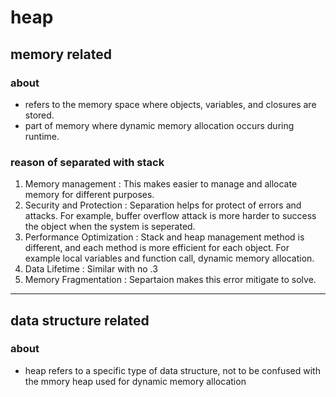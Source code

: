 # heap

## memory related

### about

- refers to the memory space where objects, variables, and closures are stored.
- part of memory where dynamic memory allocation occurs during runtime.

### reason of separated with stack

1. Memory management        : This makes easier to manage and allocate memory for different purposes.
2. Security and Protection  : Separation helps for protect of errors and attacks. For example, buffer overflow attack is more harder to success the object when the system is seperated.
3. Performance Optimization : Stack and heap management method is different, and each method is more efficient for each object. For example local variables and function call, dynamic memory allocation.
4. Data Lifetime            : Similar with no .3
5. Memory Fragmentation     : Separtaion makes this error mitigate to solve.

---

## data structure related

### about

- heap refers to a specific type of data structure, not to be confused with the mmory heap used for dynamic memory allocation